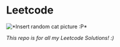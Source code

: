 # Leetcode
<img src="https://www.google.com/url?sa=i&url=https%3A%2F%2Fgiphy.com%2Fexplore%2Fcat-meme&psig=AOvVaw33OXFkcygO5OBkdgwbJFHU&ust=1736274684906000&source=images&cd=vfe&opi=89978449&ved=0CBMQjRxqFwoTCLDcyLHd4YoDFQAAAAAdAAAAABAK" alt="*Insert random cat picture :P*">

*This repo is for all my Leetcode Solutions! :)*
